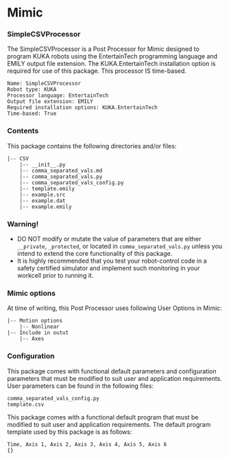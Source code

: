 # Mimic

### SimpleCSVProcessor

The SimpleCSVProcessor is a Post Processor for Mimic designed to program KUKA
robots using the EntertainTech programming language and EMILY output file extension. The
KUKA.EntertainTech installation option is required for use of this package. This processor
IS time-based.

```
Name: SimpleCSVProcessor
Robot type: KUKA
Processor language: EntertainTech
Output file extension: EMILY
Required installation options: KUKA.EntertainTech
Time-based: True
```


### Contents

This package contains the following directories and/or files:

```
|-- CSV
    |-- __init__.py
    |-- comma_separated_vals.md
    |-- comma_separated_vals.py
    |-- comma_separated_vals_config.py
    |-- template.emily
    |-- example.src
    |-- example.dat
    |-- example.emily
```


### Warning!

- DO NOT modify or mutate the value of parameters that are either `__private`,
  `_protected`, or located in `comma_separated_vals.py` unless you intend to extend the core
  functionality of this package.
- It is highly recommended that you test your robot-control code in a safety
  certified simulator and implement such monitoring in your workcell prior to
  running it.


### Mimic options

At time of writing, this Post Processor uses following User Options in Mimic:

```
|-- Motion options
    |-- Nonlinear
|-- Include in outut
    |-- Axes
```


### Configuration

This package comes with functional default parameters and configuration
parameters that must be modified to suit user and application requirements.
User parameters can be found in the following files:

```
comma_separated_vals_config.py
template.csv
```

This package comes with a functional default program that must be modified to
suit user and application requirements.
The default program template used by this package is as follows:

```
Time, Axis 1, Axis 2, Axis 3, Axis 4, Axis 5, Axis 6
{}
```


#
